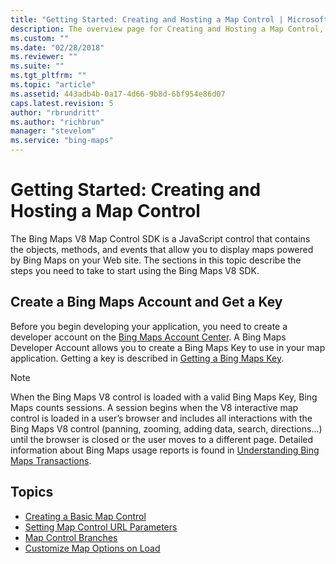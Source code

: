 ```yaml
---
title: "Getting Started: Creating and Hosting a Map Control | Microsoft Docs"
description: The overview page for Creating and Hosting a Map Control, contains links articles that describe the steps needed to start using the Bing Maps V8 Map Control SDK, a JavaScript control that contains the objects, methods, and events required to display maps powered by Bing Maps on your Web site.
ms.custom: ""
ms.date: "02/28/2018"
ms.reviewer: ""
ms.suite: ""
ms.tgt_pltfrm: ""
ms.topic: "article"
ms.assetid: 443adb4b-0a17-4d66-9b8d-6bf954e86d07
caps.latest.revision: 5
author: "rbrundritt"
ms.author: "richbrun"
manager: "stevelom"
ms.service: "bing-maps"
---
```


# Getting Started: Creating and Hosting a Map Control

The Bing Maps V8 Map Control SDK is a JavaScript control that contains the objects, methods, and events that allow you to display maps powered by Bing Maps on your Web site. The sections in this topic describe the steps you need to take to start using the Bing Maps V8 SDK.

## Create a Bing Maps Account and Get a Key

Before you begin developing your application, you need to create a developer account on the [Bing Maps Account Center](https://www.bingmapsportal.com/). A Bing Maps Developer Account allows you to create a Bing Maps Key to use in your map application. Getting a key is described in [Getting a Bing Maps Key](../../getting-started/bing-maps-dev-center-help/getting-a-bing-maps-key.md).

> [!NOTE]
> When the Bing Maps V8 control is loaded with a valid Bing Maps Key, Bing Maps counts sessions. A session begins when the V8 interactive map control is loaded in a user’s browser and includes all interactions with the Bing Maps V8 control (panning, zooming, adding data, search, directions...) until the browser is closed or the user moves to a different page. Detailed information about Bing Maps usage reports is found in [Understanding Bing Maps Transactions](../../getting-started/bing-maps-dev-center-help/understanding-bing-maps-transactions.md). 

## Topics

  * [Creating a Basic Map Control](creating-a-basic-map-control.md)
  * [Setting Map Control URL Parameters](setting-map-control-parameters.md)
  * [Map Control Branches](map-control-branches.md)
  * [Customize Map Options on Load](customize-map-options-on-load-example.md)
